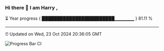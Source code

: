 ### Hi there 👋 I am Harry , 

⏳ Year progress { ████████████████████████▁▁▁▁▁▁ } 81.11 %

---

⏰ Updated on Wed, 23 Oct 2024 20:36:05 GMT

![Progress Bar CI](https://github.com/duykhang68/duykhang68/workflows/Progress%20Bar%20CI/badge.svg)

